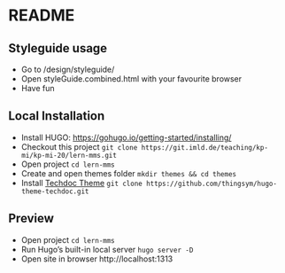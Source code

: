 # README

## Styleguide usage
* Go to /design/styleguide/
* Open styleGuide.combined.html with your favourite browser
* Have fun

## Local Installation

* Install HUGO: https://gohugo.io/getting-started/installing/
* Checkout this project `git clone https://git.imld.de/teaching/kp-mi/kp-mi-20/lern-mms.git`
* Open project `cd lern-mms`
* Create and open themes folder `mkdir themes && cd themes`
* Install [Techdoc Theme](https://themes.gohugo.io//theme/hugo-theme-techdoc/getting-started/installation/) `git clone https://github.com/thingsym/hugo-theme-techdoc.git`

## Preview

* Open project `cd lern-mms`
* Run Hugo’s built-in local server `hugo server -D`
* Open site in browser http://localhost:1313
